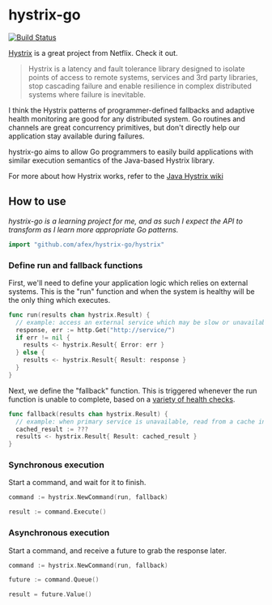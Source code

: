 hystrix-go
==========

[![Build Status](https://travis-ci.org/afex/hystrix-go.png?branch=master)](https://travis-ci.org/afex/hystrix-go)

[Hystrix](https://github.com/Netflix/Hystrix) is a great project from Netflix. Check it out.

> Hystrix is a latency and fault tolerance library designed to isolate points of access to remote systems, services and 3rd party libraries, stop cascading failure and enable resilience in complex distributed systems where failure is inevitable.

I think the Hystrix patterns of programmer-defined fallbacks and adaptive health monitoring are good for any distributed system. Go routines and channels are great concurrency primitives, but don't directly help our application stay available during failures.

hystrix-go aims to allow Go programmers to easily build applications with similar execution semantics of the Java-based Hystrix library.

For more about how Hystrix works, refer to the [Java Hystrix wiki](https://github.com/Netflix/Hystrix/wiki)


How to use
----------

*hystrix-go is a learning project for me, and as such I expect the API to transform as I learn more appropriate Go patterns.*

```go
import "github.com/afex/hystrix-go/hystrix"
```

### Define run and fallback functions

First, we'll need to define your application logic which relies on external systems. This is the "run" function and when the system is healthy will be the only thing which executes.

```go
func run(results chan hystrix.Result) {
  // example: access an external service which may be slow or unavailable
  response, err := http.Get("http://service/")
  if err != nil {
    results <- hystrix.Result{ Error: err }
  } else {
    results <- hystrix.Result{ Result: response }
  }
}
```

Next, we define the "fallback" function.  This is triggered whenever the run function is unable to complete, based on a [variety of health checks](https://github.com/Netflix/Hystrix/wiki/How-it-Works).

```go
func fallback(results chan hystrix.Result) {
  // example: when primary service is unavailable, read from a cache instead
  cached_result := ???
  results <- hystrix.Result{ Result: cached_result }
}
```

### Synchronous execution

Start a command, and wait for it to finish.

```go
command := hystrix.NewCommand(run, fallback)

result := command.Execute()
```

### Asynchronous execution

Start a command, and receive a future to grab the response later.

```go
command := hystrix.NewCommand(run, fallback)

future := command.Queue()

result = future.Value()
```